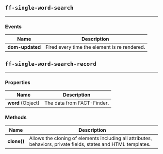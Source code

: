## `ff-single-word-search`
___
### Events
| Name | Description |
| ---- | ----------- |
|**dom-updated**| Fired every time the element is re rendered. |

## `ff-single-word-search-record`
___
### Properties
| Name | Description |
| ---- | ----------- |
| **word**&nbsp;(Object) | The data from FACT-Finder. | 

### Methods
| Name | Description |
| ---- | ----------- |
|**clone()**| Allows the cloning of elements including all attributes, behaviors, private fields, states and HTML templates. |
